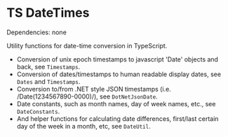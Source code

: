 TS DateTimes
==============

Dependencies: none

Utility functions for date-time conversion in TypeScript. 
* Conversion of unix epoch timestamps to javascript 'Date' objects and back, see `Timestamps`.
* Conversion of dates/timestamps to human readable display dates, see `Dates` and `Timestamps`.
* Conversion to/from .NET style JSON timestamps (i.e. /Date(1234567890-0000)/), see `DotNetJsonDate`.
* Date constants, such as month names, day of week names, etc., see `DateConstants`.
* And helper functions for calculating date differences, first/last certain day of the week in a month, etc, see `DateUtil`.
